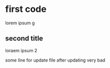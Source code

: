 # first code
lorem ipsum g 
## second title
loraem ipsum 2

some line for update file after updating  very bad 